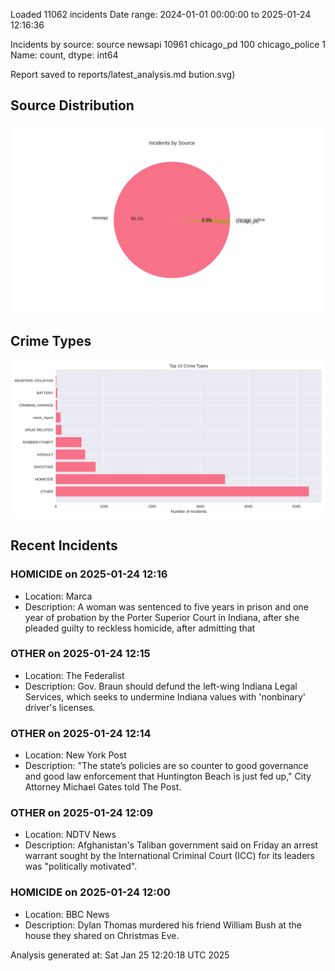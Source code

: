 
Loaded 11062 incidents
Date range: 2024-01-01 00:00:00 to 2025-01-24 12:16:36

Incidents by source:
source
newsapi           10961
chicago_pd          100
chicago_police        1
Name: count, dtype: int64

Report saved to reports/latest_analysis.md
bution.svg)

## Source Distribution
![Source Distribution](images/source_distribution.svg)

## Crime Types
![Crime Types](images/crime_types.svg)

## Recent Incidents

### HOMICIDE on 2025-01-24 12:16
- Location: Marca
- Description: A woman was sentenced to five years in prison and one year of probation by the Porter Superior Court in Indiana, after she pleaded guilty to reckless homicide, after admitting that


### OTHER on 2025-01-24 12:15
- Location: The Federalist
- Description: Gov. Braun should defund the left-wing Indiana Legal Services, which seeks to undermine Indiana values with 'nonbinary' driver's licenses.


### OTHER on 2025-01-24 12:14
- Location: New York Post
- Description: "The state’s policies are so counter to good governance and good law enforcement that Huntington Beach is just fed up," City Attorney Michael Gates told The Post.


### OTHER on 2025-01-24 12:09
- Location: NDTV News
- Description: Afghanistan&#039;s Taliban government said on Friday an arrest warrant sought by the International Criminal Court (ICC) for its leaders was &quot;politically motivated&quot;.


### HOMICIDE on 2025-01-24 12:00
- Location: BBC News
- Description: Dylan Thomas murdered his friend William Bush at the house they shared on Christmas Eve.

Analysis generated at: Sat Jan 25 12:20:18 UTC 2025
